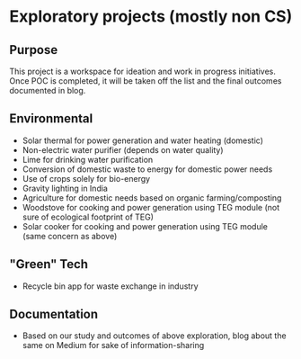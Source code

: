 # Exploratory projects (mostly non CS)

## Purpose

This project is a workspace for ideation and work in progress initiatives. Once POC is completed, it will be taken off the list and the final outcomes documented in blog.

## Environmental

- Solar thermal for power generation and water heating (domestic)
- Non-electric water purifier (depends on water quality)
- Lime for drinking water purification
- Conversion of domestic waste to energy for domestic power needs
- Use of crops solely for bio-energy
- Gravity lighting in India
- Agriculture for domestic needs based on organic farming/composting
- Woodstove for cooking and power generation using TEG module (not sure of ecological footprint of TEG)
- Solar cooker for cooking and power generation using TEG module (same concern as above)

## "Green" Tech

- Recycle bin app for waste exchange in industry

## Documentation

- Based on our study and outcomes of above exploration, blog about the same on Medium for sake of information-sharing
